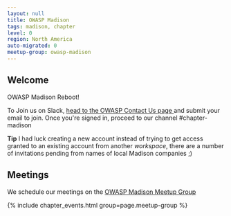 ```yaml
---
layout: null 
title: OWASP Madison
tags: madison, chapter
level: 0
region: North America
auto-migrated: 0
meetup-group: owasp-madison
---
```

## Welcome 
OWASP Madison Reboot!

To Join us on Slack, [head to the OWASP Contact Us page ](https://owasp.org/contact/) and submit your email to join. Once you're signed in, proceed to our channel #chapter-madison

**Tip** I had luck creating a new account instead of trying to get access granted to an existing account from another *workspace*, there are a number of invitations pending from names of local Madison companies ;) 

## Meetings
We schedule our meetings on the [OWASP Madison Meetup Group](https://www.meetup.com/owasp-madison/)

{% include chapter_events.html group=page.meetup-group %}
